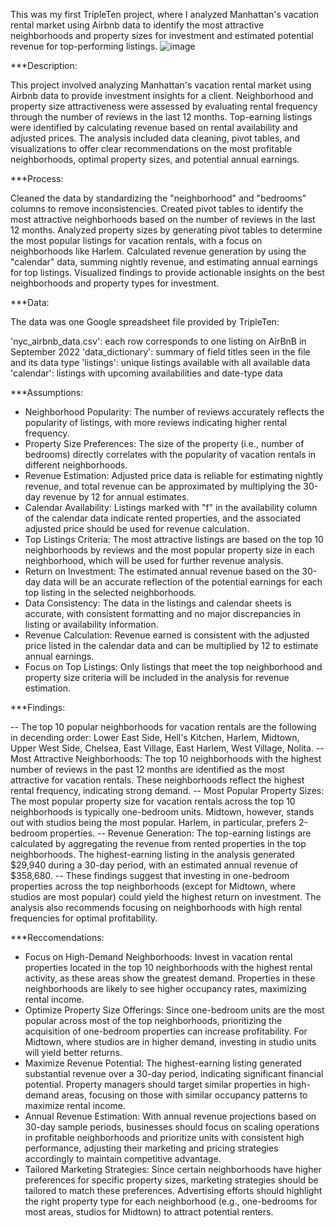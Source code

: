 This was my first TripleTen project, where I analyzed Manhattan's vacation rental market using Airbnb data to identify the most attractive neighborhoods and property sizes for investment and estimated potential revenue for top-performing listings.
![image](https://github.com/user-attachments/assets/b01217b0-7d00-4e96-96e3-f4d3b66def89)

***Description:

This project involved analyzing Manhattan's vacation rental market using Airbnb data to provide investment insights for a client. Neighborhood and property size attractiveness were assessed by evaluating rental frequency through the number of reviews in the last 12 months. Top-earning listings were identified by calculating revenue based on rental availability and adjusted prices. The analysis included data cleaning, pivot tables, and visualizations to offer clear recommendations on the most profitable neighborhoods, optimal property sizes, and potential annual earnings.

***Process:

Cleaned the data by standardizing the "neighborhood" and "bedrooms" columns to remove inconsistencies.
Created pivot tables to identify the most attractive neighborhoods based on the number of reviews in the last 12 months.
Analyzed property sizes by generating pivot tables to determine the most popular listings for vacation rentals, with a focus on neighborhoods like Harlem.
Calculated revenue generation by using the "calendar" data, summing nightly revenue, and estimating annual earnings for top listings.
Visualized findings to provide actionable insights on the best neighborhoods and property types for investment.

***Data: 

The data was one Google spreadsheet file provided by TripleTen:

'nyc_airbnb_data.csv': each row corresponds to one listing on AirBnB in September 2022
'data_dictionary': summary of field titles seen in the file and its data type
'listings': unique listings available with all available data
'calendar': listings with upcoming availabilities and date-type data

***Assumptions:

- Neighborhood Popularity: The number of reviews accurately reflects the popularity of listings, with more reviews indicating higher rental frequency.
- Property Size Preferences: The size of the property (i.e., number of bedrooms) directly correlates with the popularity of vacation rentals in different neighborhoods.
- Revenue Estimation: Adjusted price data is reliable for estimating nightly revenue, and total revenue can be approximated by multiplying the 30-day revenue by 12 for annual estimates.
- Calendar Availability: Listings marked with "f" in the availability column of the calendar data indicate rented properties, and the associated adjusted price should be used for revenue calculation.
- Top Listings Criteria: The most attractive listings are based on the top 10 neighborhoods by reviews and the most popular property size in each neighborhood, which will be used for further revenue analysis.
- Return on Investment: The estimated annual revenue based on the 30-day data will be an accurate reflection of the potential earnings for each top listing in the selected neighborhoods.
- Data Consistency: The data in the listings and calendar sheets is accurate, with consistent formatting and no major discrepancies in listing or availability information.
- Revenue Calculation: Revenue earned is consistent with the adjusted price listed in the calendar data and can be multiplied by 12 to estimate annual earnings.
- Focus on Top Listings: Only listings that meet the top neighborhood and property size criteria will be included in the analysis for revenue estimation.

***Findings:

-- The top 10 popular neighborhoods for vacation rentals are the following in decending order: Lower East Side, Hell's Kitchen, Harlem, Midtown, Upper West Side, Chelsea, East Village, East Harlem, West Village, Nolita.
-- Most Attractive Neighborhoods: The top 10 neighborhoods with the highest number of reviews in the past 12 months are identified as the most attractive for vacation rentals. These neighborhoods reflect the highest rental frequency, indicating strong demand.
-- Most Popular Property Sizes: The most popular property size for vacation rentals across the top 10 neighborhoods is typically one-bedroom units. Midtown, however, stands out with studios being the most popular. Harlem, in particular, prefers 2-bedroom properties.
-- Revenue Generation: The top-earning listings are calculated by aggregating the revenue from rented properties in the top neighborhoods. The highest-earning listing in the analysis generated $29,940 during a 30-day period, with an estimated annual revenue of $358,680.
-- These findings suggest that investing in one-bedroom properties across the top neighborhoods (except for Midtown, where studios are most popular) could yield the highest return on investment. The analysis also recommends focusing on neighborhoods with high rental frequencies for optimal profitability.

***Reccomendations:

- Focus on High-Demand Neighborhoods: Invest in vacation rental properties located in the top 10 neighborhoods with the highest rental activity, as these areas show the greatest demand. Properties in these neighborhoods are likely to see higher occupancy rates, maximizing rental income.
- Optimize Property Size Offerings: Since one-bedroom units are the most popular across most of the top neighborhoods, prioritizing the acquisition of one-bedroom properties can increase profitability. For Midtown, where studios are in higher demand, investing in studio units will yield better returns.
- Maximize Revenue Potential: The highest-earning listing generated substantial revenue over a 30-day period, indicating significant financial potential. Property managers should target similar properties in high-demand areas, focusing on those with similar occupancy patterns to maximize rental income.
- Annual Revenue Estimation: With annual revenue projections based on 30-day sample periods, businesses should focus on scaling operations in profitable neighborhoods and prioritize units with consistent high performance, adjusting their marketing and pricing strategies accordingly to maintain competitive advantage.
- Tailored Marketing Strategies: Since certain neighborhoods have higher preferences for specific property sizes, marketing strategies should be tailored to match these preferences. Advertising efforts should highlight the right property type for each neighborhood (e.g., one-bedrooms for most areas, studios for Midtown) to attract potential renters.
